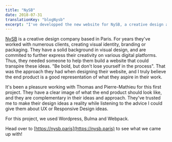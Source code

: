 ```yaml
---
title: "NySB"
date: 2018-07-31
translationKey: "blogNysb"
excerpt: "I've developped the new website for NySB, a creative design agency based in Paris, France."
---
```

[NySB](https://nysb.paris) is a creative design company based in Paris. For years they've worked with numerous clients, creating visual identity, branding or packaging. They have a solid background in visual design, and are commited to further express their creativity on various digital platforms. Thus, they needed someone to help them build a website that could transpire these ideas. "Be bold, but don't lose yourself in the process". That was the approach they had when designing their website, and I truly believe the end product is a good representation of what they aspire in their work.

It's been a pleasure working with Thomas and Pierre-Mathieu for this first project. They have a clear image of what the end product should look like, and they are complementary in their ideas and approach. They've trusted me to make their design ideas a reality while listening to the advice I could give them about UX or Responsive Design ideas.

For this project, we used Wordpress, Bulma and Webpack.

Head over to [https://nysb.paris](https://nysb.paris) to see what we came up with!
